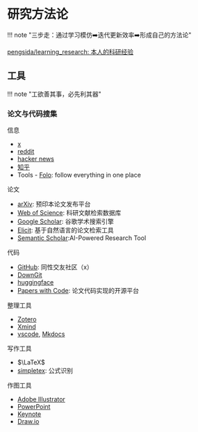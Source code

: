 # 研究方法论

!!! note "三步走：通过学习模仿➡️迭代更新效率➡️形成自己的方法论"

[pengsida/learning_research: 本人的科研经验](https://github.com/pengsida/learning_research?tab=readme-ov-file)



## 工具

!!! note "工欲善其事，必先利其器"

### 论文与代码搜集

信息

- [x](https://x.com/)
- [reddit](https://www.reddit.com/)
- [hacker news](https://news.ycombinator.com/)
- [知乎](https://www.zhihu.com/)
- Tools - [Folo](https://folo.is/?new_locale=zh-cn): follow everything in one place


论文

- [arXiv](https://arxiv.org/): 预印本论文发布平台
- [Web of Science](https://www.webofscience.com/): 科研文献检索数据库
- [Google Scholar](https://scholar.google.com/): 谷歌学术搜索引擎
- [Elicit](https://elicit.com/): 基于自然语言的论文检索工具
- [Semantic Scholar](https://www.semanticscholar.org/):AI-Powered Research Tool

代码

- [GitHub](https://github.com/): 同性交友社区（x）
- [DownGit](https://www.itsvse.com/downgit/#/home)
- [huggingface](https://huggingface.co/)
- [Papers with Code](https://paperswithcode.com/): 论文代码实现的开源平台



整理工具

- [Zotero](https://www.zotero.org/)
- [Xmind](https://xmind.com/)
- [vscode](https://code.visualstudio.com/), [Mkdocs](https://www.mkdocs.org/)


写作工具

- $\LaTeX$
- [simpletex](https://simpletex.cn): 公式识别


作图工具

- [Adobe Illustrator](https://www.adobe.com/products/illustrator.html)
- [PowerPoint](https://www.microsoft.com/microsoft-365/powerpoint)
- [Keynote](https://www.apple.com/keynote/)
- [Draw.io](https://app.diagrams.net/)



